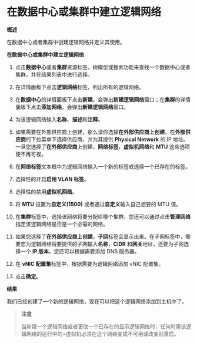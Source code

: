 # 在数据中心或集群中建立逻辑网络

**概述**

在数据中心或者集群中创建逻辑网络并定义其使用。

**在数据中心或集群中建立逻辑网络**

1. 点击**数据中心**或者**集群**资源标签，树模型或搜索功能来查找一个数据中心或者集群，并在结果列表中进行选择。

2. 在详情面板下点击**逻辑网络**标签，列出所有的逻辑网络。

3. 在**数据中心**的详情面板下点击**新建**，会弹出**新建逻辑网络**窗口；在**集群**的详情面板下点击**添加网络**，会弹出**新建逻辑网络**窗口。

4. 为该逻辑网络输入**名称**、**描述**和**注释**。

5. 如果需要在外部供应商上创建，那么请你选择**在外部供应商上创建**。在**外部供应商**的下拉菜单下选择供应商，并为其提供 **Physical Network** 的 IP 地址。一旦您选择了**在外部供应商**上创建，**网络标签**，**虚拟机网络**和 **MTU** 这些选项便不再可视。

6. 在**网络标签**文本框中为逻辑网络输入一个新的标签或选择一个已存在的标签。

7. 选择性的开启**启用 VLAN 标签**。

8. 选择性的禁用**虚拟机网络**。

9. 将 **MTU** 设置为**自定义(1500)** 或者通过**自定义**输入自己想要的 MTU 值。

10. 在**集群**标签中，选择该网络将要分配给哪个集群。您还可以通过点击**管理网络**指定该逻辑网络是否是一个必需的网络。 

11. 如果您选择了**在外部供应商上创建**，**子网**标签会显示出来。在子网标签中，需要您为逻辑网络将要提供的子网输入**名称**，**CIDR** 和**网关**地址，还要为子网选择一个 **IP 版本**。您还可以根据需要添加 DNS 服务器。

12. 在 **vNIC 配置集**标签中，根据需要为逻辑网络添加 vNIC 配置集。

13. 点击**确定**。

**结果**

我们已经创建了一个新的逻辑网络，现在可以把这个逻辑网络添加到主机中了。

> **注意**
>
>当新建一个逻辑网络或者更改一个已存在的显示逻辑网络时，任何时用该逻辑网络的运行中的>虚拟机必须在这个网络变成不可用或改变前重启。
